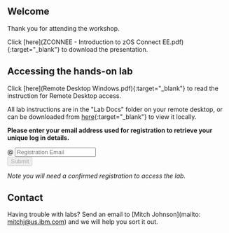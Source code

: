 <script src="https://ajax.googleapis.com/ajax/libs/jquery/3.1.0/jquery.min.js"></script>
<script src="./core-min.js"></script>
<script src="./md5-min.js"></script>
<script src="./wildfire-labs.js"></script>
<link href="https://cdn.jsdelivr.net/npm/bootstrap@5.1.0/dist/css/bootstrap.min.css" rel="stylesheet" integrity="sha384-KyZXEAg3QhqLMpG8r+8fhAXLRk2vvoC2f3B09zVXn8CA5QIVfZOJ3BCsw2P0p/We" crossorigin="anonymous">

## Welcome

Thank you for attending the workshop. 
  
Click [here](ZCONNEE - Introduction to zOS Connect EE.pdf){:target="_blank"} to download the presentation.

## Accessing the hands-on lab

Click [here](Remote Desktop Windows.pdf){:target="_blank"} to read the instruction for Remote Desktop access.

All lab instructions are in the "Lab Docs" folder on your remote desktop, or can be downloaded from [here](https://github.com/ibm-wsc/zCONNEE-Wildfire-Workshop){:target="_blank"} to view it locally.

**Please enter your email address used for registration to retrieve your unique log in details.**

<form onsubmit="return false;">
<div class="input-group mb-3 col-6">
<span class="input-group-text" id="basic-addon1">@</span>
<input type="email" class="form-control" placeholder="Registration Email" aria-label="Email" aria-describedby="basic-addon1" id="registration-email" maxlength="50" required oninput="validate();">
</div>
<div class="col-6">
<button id="btn-submit" class="btn btn-primary" type="submit" onclick="getLab(document.getElementById('registration-email').value)" disabled>Submit</button>
</div>
</form>
<div id="lab" class=".container .text-monospace">
<em>Note you will need a confirmed registration to access the lab.</em>
</div>

## Contact
Having trouble with labs? Send an email to [Mitch Johnson](mailto: mitchj@us.ibm.com) and we will help you sort it out.
